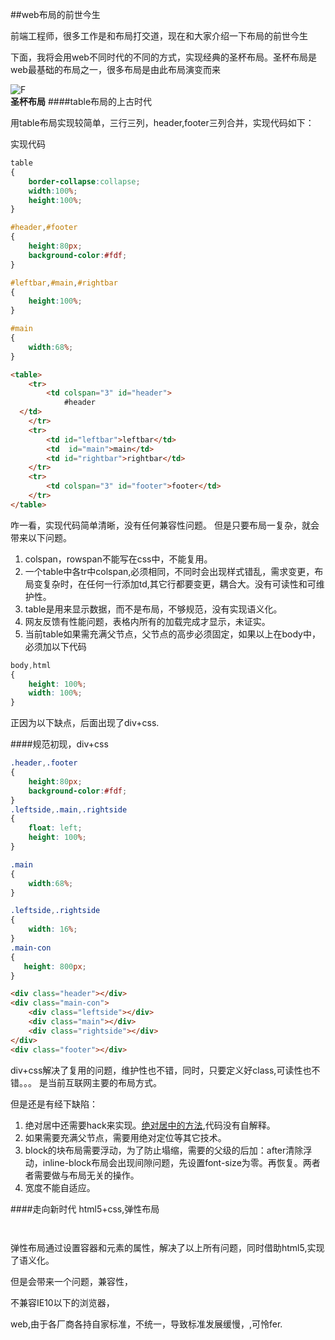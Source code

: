 ##web布局的前世今生

前端工程师，很多工作是和布局打交道，现在和大家介绍一下布局的前世今生

下面，我将会用web不同时代的不同的方式，实现经典的圣杯布局。圣杯布局是web最基础的布局之一，很多布局是由此布局演变而来

![F](http://www.alistapart.com/d/holygrail/diagram_05.gif)   
**圣杯布局**
####table布局的上古时代

用table布局实现较简单，三行三列，header,footer三列合并，实现代码如下：

实现代码

```css
table
{
    border-collapse:collapse;
    width:100%;
    height:100%;
}

#header,#footer
{
    height:80px;
    background-color:#fdf;
}

#leftbar,#main,#rightbar
{
    height:100%;
}

#main
{
    width:68%;
}

```
``` html
<table>
    <tr>
        <td colspan="3" id="header">
            #header
  </td>
    </tr>
    <tr>
        <td id="leftbar">leftbar</td>
        <td  id="main">main</td>
        <td id="rightbar">rightbar</td>
    </tr>
    <tr>
        <td colspan="3" id="footer">footer</td>
    </tr>
</table>
```
咋一看，实现代码简单清晰，没有任何兼容性问题。
但是只要布局一复杂，就会带来以下问题。
1. colspan，rowspan不能写在css中，不能复用。
2. 一个table中各tr中colspan,必须相同，不同时会出现样式错乱，需求变更，布局变复杂时，在任何一行添加td,其它行都要变更，耦合大。没有可读性和可维护性。
3. table是用来显示数据，而不是布局，不够规范，没有实现语义化。
4. 网友反馈有性能问题，表格内所有的加载完成才显示，未证实。
5. 当前table如果需充满父节点，父节点的高步必须固定，如果以上在body中，必须加以下代码
``` css
body,html
{
    height: 100%;
    width: 100%;
}
```
正因为以下缺点，后面出现了div+css.


####规范初现，div+css

``` css
.header,.footer
{
    height:80px;
    background-color:#fdf;
}
.leftside,.main,.rightside
{
    float: left;
    height: 100%;
}

.main
{
    width:68%;
}

.leftside,.rightside
{
    width: 16%;
}
.main-con
{
   height: 800px;
}
```

```html
<div class="header"></div>
<div class="main-con">
    <div class="leftside"></div>
    <div class="main"></div>
    <div class="rightside"></div>
</div>
<div class="footer"></div>
```


div+css解决了复用的问题，维护性也不错，同时，只要定义好class,可读性也不错。。。
是当前互联网主要的布局方式。



但是还是有经下缺陷：
1. 绝对居中还需要hack来实现。[绝对居中的方法](http://blog.csdn.net/freshlover/article/details/11579669),代码没有自解释。
2. 如果需要充满父节点，需要用绝对定位等其它技术。
3. block的块布局需要浮动，为了防止塌缩，需要的父级的后加：after清除浮动，inline-block布局会出现间隙问题，先设置font-size为零。再恢复。两者者需要做与布局无关的操作。
4. 宽度不能自适应。

####走向新时代 html5+css,弹性布局

``` css
```

``` html
```


弹性布局通过设置容器和元素的属性，解决了以上所有问题，同时借助html5,实现了语义化。

但是会带来一个问题，兼容性，

不兼容IE10以下的浏览器，

web,由于各厂商各持自家标准，不统一，导致标准发展缓慢，,可怜fer.

